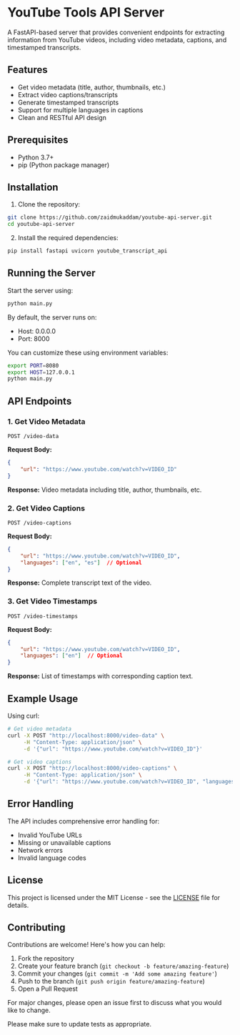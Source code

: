 # YouTube Tools API Server

A FastAPI-based server that provides convenient endpoints for extracting information from YouTube videos, including video metadata, captions, and timestamped transcripts.

## Features

- Get video metadata (title, author, thumbnails, etc.)
- Extract video captions/transcripts
- Generate timestamped transcripts
- Support for multiple languages in captions
- Clean and RESTful API design

## Prerequisites

- Python 3.7+
- pip (Python package manager)

## Installation

1. Clone the repository:
```bash
git clone https://github.com/zaidmukaddam/youtube-api-server.git
cd youtube-api-server
```

2. Install the required dependencies:
```bash
pip install fastapi uvicorn youtube_transcript_api
```

## Running the Server

Start the server using:

```bash
python main.py
```

By default, the server runs on:
- Host: 0.0.0.0
- Port: 8000

You can customize these using environment variables:
```bash
export PORT=8080
export HOST=127.0.0.1
python main.py
```

## API Endpoints

### 1. Get Video Metadata
```http
POST /video-data
```

**Request Body:**
```json
{
    "url": "https://www.youtube.com/watch?v=VIDEO_ID"
}
```

**Response:** Video metadata including title, author, thumbnails, etc.

### 2. Get Video Captions
```http
POST /video-captions
```

**Request Body:**
```json
{
    "url": "https://www.youtube.com/watch?v=VIDEO_ID",
    "languages": ["en", "es"]  // Optional
}
```

**Response:** Complete transcript text of the video.

### 3. Get Video Timestamps
```http
POST /video-timestamps
```

**Request Body:**
```json
{
    "url": "https://www.youtube.com/watch?v=VIDEO_ID",
    "languages": ["en"]  // Optional
}
```

**Response:** List of timestamps with corresponding caption text.

## Example Usage

Using curl:

```bash
# Get video metadata
curl -X POST "http://localhost:8000/video-data" \
     -H "Content-Type: application/json" \
     -d '{"url": "https://www.youtube.com/watch?v=VIDEO_ID"}'

# Get video captions
curl -X POST "http://localhost:8000/video-captions" \
     -H "Content-Type: application/json" \
     -d '{"url": "https://www.youtube.com/watch?v=VIDEO_ID", "languages": ["en"]}'
```

## Error Handling

The API includes comprehensive error handling for:
- Invalid YouTube URLs
- Missing or unavailable captions
- Network errors
- Invalid language codes

## License

This project is licensed under the MIT License - see the [LICENSE](LICENSE) file for details.

## Contributing

Contributions are welcome! Here's how you can help:

1. Fork the repository
2. Create your feature branch (`git checkout -b feature/amazing-feature`)
3. Commit your changes (`git commit -m 'Add some amazing feature'`)
4. Push to the branch (`git push origin feature/amazing-feature`)
5. Open a Pull Request

For major changes, please open an issue first to discuss what you would like to change.

Please make sure to update tests as appropriate. 